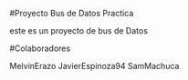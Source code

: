 #Proyecto Bus de Datos Practica

 este es un proyecto de bus de Datos

 #Colaboradores

MelvinErazo
 JavierEspinoza94
 SamMachuca
